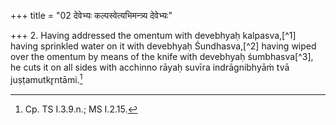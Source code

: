 +++
title = "02 देवेभ्यः कल्पस्वेत्यभिमन्त्र्य देवेभ्यः"

+++
2. Having addressed the omentum with devebhyaḥ kalpasva,[^1] having sprinkled water on it with devebhyaḥ Śundhasva,[^2] having wiped over the omentum by means of the knife with devebhyaḥ śumbhasva[^3], he cuts it on all sides with acchinno rāyaḥ suvīra indrāgnibhyāṁ tvā juṣṭamutkr̥ntāmi.[^4]  


[^1-3]: MS I.2.15., KS XXVI.6.  

[^4]: Cp. TS I.3.9.n.; MS I.2.15.
